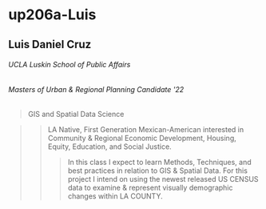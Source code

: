# up206a-Luis
## Luis Daniel Cruz
###### UCLA Luskin School of Public Affairs
###### Masters of Urban & Regional Planning Candidate '22
>GIS and Spatial Data Science


>> LA Native, First Generation Mexican-American interested in Community & Regional Economic Development, Housing, Equity, Education, and Social Justice. 
>>> In this class I expect to learn Methods, Techniques, and best practices in relation to GIS & Spatial Data. 
>>> For this project I intend on using the newest released US CENSUS data to examine & represent visually demographic changes within LA COUNTY.

